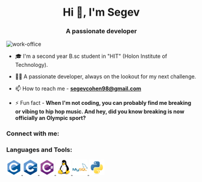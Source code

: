 <h1 align="center">Hi 👋, I'm Segev</h1>
<h3 align="center">A passionate developer</h3>

![work-office](https://github.com/user-attachments/assets/3ac69967-92de-4e8c-af36-2b0c32592871)



- 🎓 I'm a second year B.sc student in "HIT" (Holon Institute of Technology).

- 👨‍💻 A passionate developer, always on the lookout for my next challenge.

- 📫 How to reach me - **segevcohen98@gmail.com**

- ⚡ Fun fact - **When I'm not coding, you can probably find me breaking or vibing to hip hop music. And hey, did you know breaking is now officially an Olympic sport?**

<h3 align="left">Connect with me:
<p align="left">
</p>

<h3 align="left">Languages and Tools:</h3>
<p align="left"> <a href="https://www.cprogramming.com/" target="_blank" rel="noreferrer"> <img src="https://raw.githubusercontent.com/devicons/devicon/master/icons/c/c-original.svg" alt="c" width="40" height="40"/> </a> <a href="https://www.w3schools.com/cpp/" target="_blank" rel="noreferrer"> <img src="https://raw.githubusercontent.com/devicons/devicon/master/icons/cplusplus/cplusplus-original.svg" alt="cplusplus" width="40" height="40"/> </a> <a href="https://www.w3schools.com/cs/" target="_blank" rel="noreferrer"> <img src="https://raw.githubusercontent.com/devicons/devicon/master/icons/csharp/csharp-original.svg" alt="csharp" width="40" height="40"/> </a> <a href="https://www.linux.org/" target="_blank" rel="noreferrer"> <img src="https://raw.githubusercontent.com/devicons/devicon/master/icons/linux/linux-original.svg" alt="linux" width="40" height="40"/> </a> <a href="https://www.mysql.com/" target="_blank" rel="noreferrer"> <img src="https://raw.githubusercontent.com/devicons/devicon/master/icons/mysql/mysql-original-wordmark.svg" alt="mysql" width="40" height="40"/> </a> <a href="https://www.python.org" target="_blank" rel="noreferrer"> <img src="https://raw.githubusercontent.com/devicons/devicon/master/icons/python/python-original.svg" alt="python" width="40" height="40"/> </a> </p>
